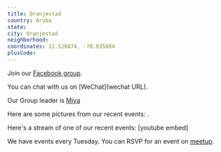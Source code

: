 ```yaml
---
title: Oranjestad
country: Aruba
state: 
city: Oranjestad
neighborhood: 
coordinates: 12.526874, -70.035684
plusCode:
---
```

Join our [Facebook group](https://www.facebook.com/groups/free.code.camp.oranjestad).

You can chat with us on [WeChat](wechat URL).

Our Group leader is [Miya](freecodecamp.org/miya)

Here are some pictures from our recent events:
![]().

Here's a stream of one of our recent events:
[youtube embed]

We have events every Tuesday. You can RSVP for an event on [meetup](meetupurl).
